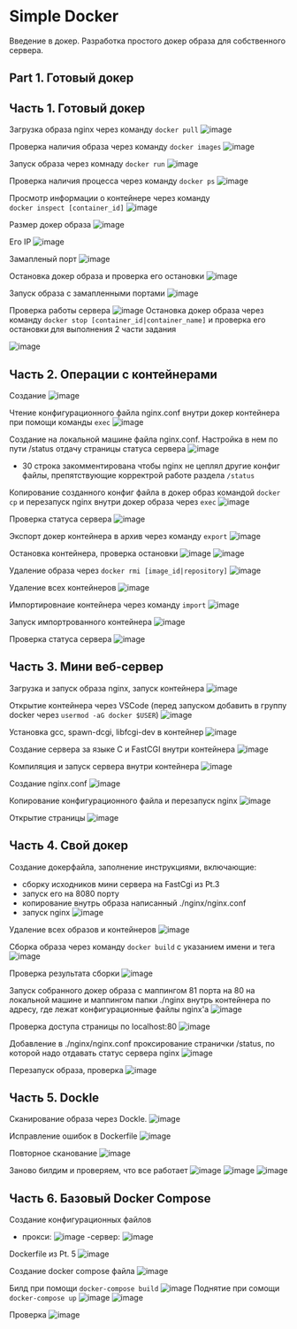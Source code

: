 # Simple Docker

Введение в докер. Разработка простого докер образа для собственного сервера.

## Part 1. Готовый докер

## Часть 1. Готовый докер

Загрузка образа nginx через команду `docker pull`
![image](src/resources/1.1.png)

Проверка наличия образа через команду `docker images`
![image](src/resources/1.2.png)

Запуск образа через комнаду `docker run`
![image](src/resources/1.3.png)

Проверка наличия процесса через команду `docker ps`
![image](src/resources/1.4.png)

Просмотр информации о контейнере через команду \
`docker inspect [container_id]`
![image](src/resources/1.5.png)

Размер докер образа
![image](src/resources/1.6.png)

Его IP
![image](src/resources/1.7.png)

Замапленый порт
![image](src/resources/1.8.png)

Остановка докер образа и проверка его остановки
![image](src/resources/1.9.png)

Запуск образа с замапленными портами
![image](src/resources/1.10.png)

Проверка работы сервера
![image](src/resources/1.11.png)
Остановка докер образа через команду `docker stop [container_id|container_name]` и проверка его остановки для выполнения 2 части задания

![image](src/resources/1.12.png)

## Часть 2. Операции с контейнерами


Создание
![image](src/resources/2.1.png)

Чтение конфигурационного файла nginx.conf внутри докер контейнера при помощи команды `exec`
![image](src/resources/2.2.png)

Создание на локальной машине файла nginx.conf. Настройка в нем по пути /status отдачу страницы статуса сервера
![image](src/resources/2.2.1.png)
* 30 строка закомментирована чтобы nginx не цеплял другие конфиг файлы, препятствующие корректрой работе раздела `/status`

Копирование созданного конфиг файла в докер образ командой `docker cp` и перезапуск nginx внутри докер образа через `exec`
![image](src/resources/2.3.png)

Проверка статуса сервера
![image](src/resources/2.4.png)

Экспорт докер контейнера в архив через команду `export`
![image](src/resources/2.5.png)

Остановка контейнера, проверка остановки
![image](src/resources/2.6.png)
![image](src/resources/2.7.png)

Удаление образа через `docker rmi [image_id|repository]`
![image](src/resources/2.8.png)

Удаление всех контейнеров
![image](src/resources/2.9.png)

Импортировнаие контейнера через команду `import`
![image](src/resources/2.10.png)

Запуск импортрованного контейнера
![image](src/resources/2.11.png)

Проверка статуса сервера
![image](src/resources/2.12.png)


## Часть 3. Мини веб-сервер


Загрузка и запуск образа nginx, запуск контейнера
![image](src/resources/3.1.png)

Открытие контейнера через VSCode (перед запуском добавить в группу docker через `usermod -aG docker $USER`)
![image](src/resources/3.2.png)

Установка gcc, spawn-dcgi, libfcgi-dev в контейнер
![image](src/resources/3.3.png)

Создание сервера за языке С и FastCGI внутри контейнера
![image](src/resources/3.5.png)

Компиляция и запуск сервера внутри контейнера
![image](src/resources/3.6.png)

Создание nginx.conf
![image](src/resources/3.4.png)

Копирование конфигурационного файла и перезапуск nginx
![image](src/resources/3.7.png)

Открытие страницы
![image](src/resources/3.8.png)




## Часть 4. Свой докер

Создание докерфайла, заполнение инструкциями, включающие:
- сборку исходников мини сервера на FastCgi из Pt.3
- запуск его на 8080 порту
- копирование внутрь образа написанный ./nginx/nginx.conf
- запуск nginx
  ![image](src/resources/4.1.png)

Удаление всех образов и контейнеров
![image](src/resources/4.2.png)

Сборка образа через команду `docker build` с указанием имени и тега
![image](src/resources/4.3.png)

Проверка результата сборки
![image](src/resources/4.4.png)

Запуск собранного докер образа с маппингом 81 порта на 80 на локальной машине и маппингом папки ./nginx внутрь контейнера по адресу, где лежат конфигурационные файлы nginx'а
![image](src/resources/4.5.png)

Проверка  доступа страницы по localhost:80
![image](src/resources/4.6.png)

Добавление в ./nginx/nginx.conf проксирование странички /status, по которой надо отдавать статус сервера nginx
![image](src/resources/4.7.png)

Перезапуск образа, проверка
![image](src/resources/4.8.png)



## Часть 5. Dockle

Сканирование образа через Dockle.
![image](src/resources/5.1.png)

Исправление ошибок в Dockerfile
![image](src/resources/5.2.png)

Повторное сканование
![image](src/resources/5.3.png)

Заново билдим и проверяем, что все работает
![image](src/resources/5.4.png)
![image](src/resources/5.5.png)
![image](src/resources/5.6.png)


## Часть 6. Базовый Docker Compose

Создание конфигурационных файлов
- прокси:
  ![image](src/resources/6.1.png)
  -сервер:
  ![image](src/resources/6.2.png)

Dockerfile из Pt. 5
![image](src/resources/6.3.png)

Создание docker compose файла
![image](src/resources/6.4.png)

Билд при помощи `docker-compose build`
![image](src/resources/6.5.png)
Поднятие при сомощи `docker-compose up`
![image](src/resources/6.6.png)
![image](src/resources/6.7.png)

Проверка
![image](src/resources/6.8.png)
